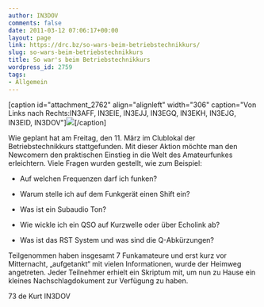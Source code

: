 ```yaml
---
author: IN3DOV
comments: false
date: 2011-03-12 07:06:17+00:00
layout: page
link: https://drc.bz/so-wars-beim-betriebstechnikkurs/
slug: so-wars-beim-betriebstechnikkurs
title: So war's beim Betriebstechnikkurs
wordpress_id: 2759
tags:
- Allgemein
---
```


[caption id="attachment_2762" align="alignleft" width="306" caption="Von Links nach Rechts:IN3AFF, IN3EIE, IN3EJJ, IN3EGQ, IN3EKH, IN3EJG, IN3EID, IN3DOV"][![](https://drc.bz/wp-content/uploads/2011/03/IMG_60483.jpg)](https://drc.bz/wp-content/uploads/2011/03/IMG_60483.jpg)[/caption]


Wie geplant hat am Freitag, den 11. März im Clublokal der Betriebstechnikkurs stattgefunden. Mit dieser Aktion möchte man den Newcomern den praktischen Einstieg in die Welt des Amateurfunkes erleichtern. Viele Fragen wurden gestellt, wie zum Beispiel:






	
  * Auf welchen Frequenzen darf ich funken?

	
  * Warum stelle ich auf dem Funkgerät einen Shift ein?

	
  * Was ist ein Subaudio Ton?

	
  * Wie wickle ich ein QSO auf Kurzwelle oder über Echolink ab?

	
  * Was ist das RST System und was sind die Q-Abkürzungen?




Teilgenommen haben insgesamt 7 Funkamateure und erst kurz vor Mitternacht, „aufgetankt“ mit vielen Informationen, wurde der Heimweg angetreten. Jeder Teilnehmer erhielt ein Skriptum mit, um nun zu Hause ein kleines Nachschlagdokument zur Verfügung zu haben.




73 de Kurt IN3DOV
